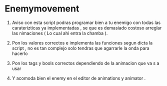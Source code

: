 # Enemymovement

1. Aviso con esta script podras programar bien a tu enemigo con todas las caraterizticas ya implementadas , se que es demasiado costoso arreglar las nimaciones ( Lo cual ahi entra la chamba ).

2. Pon los valores correctos e implementa las funciones segun dicta la script , no es tan complejo solo tendras que agarrarle la onda para hacerlo

3. Pon los tags y bools correctos dependiendo de la animacion que va s a usar

4. Y acomoda bien el enemy en el editor de animations y animator .

